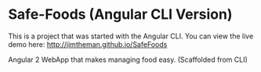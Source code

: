 # Safe-Foods (Angular CLI Version)

This is a project that was started with the Angular CLI. 
You can view the live demo here: http://jimtheman.github.io/SafeFoods

Angular 2 WebApp that makes managing food easy. (Scaffolded from CLI)
